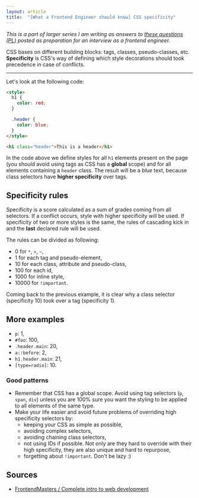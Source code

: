```yaml
---
layout: article
title:  "[What a Frontend Engineer should know] CSS specificity"
---
```


*This is a part of larger series I am writing as answers to [these questions (PL)](https://solutionchaser.com/rekrutacja-na-front-end-developera-porady-pytania/) posted as preparation for an interview as a frontend engineer.*

CSS bases on different building blocks: tags, classes, pseudo-classes, etc. **Specificity** is CSS's way of defining which style decorations should took precedence in case of conflicts.

------------

Let's look at the following code:

```html
<style>
  h1 {
    color: red;
  }

  .header {
    color: blue;
  }
</style>

<h1 class="header">This is a header</h1>
```

In the code above we define styles for all `h1` elements present on the page (you should avoid using tags as CSS has a **global** scope) and for all elements containing a `header` class. The result will be a *blue* text, because class selectors have **higher specificity** over tags.

## Specificity rules

Specificity is a score calculated as a sum of grades coming from all selectors. If a conflict occurs, style with higher specificity will be used. If specificity of two or more styles is the same, the rules of cascading kick in and the **last** declared rule will be used.

The rules can be divided as following:

- 0 for `*`, `>`, `~`,
- 1 for each tag and pseudo-element,
- 10 for each class, attribute and pseudo-class,
- 100 for each id,
- 1000 for inline style,
- 10000 for `!important`.

Coming back to the previous example, it is clear why a class selector (specificity 10) took over a tag (specificity 1).

## More examples

- `p`: 1,
- `#foo`: 100,
- `.header.main`: 20,
- `a::before`: 2,
- `h1.header.main`: 21,
- `[type=radio]`: 10.

### Good patterns

- Remember that CSS has a global scope. Avoid using tag selectors (`p`, `span`, `div`) unless you are 100% sure you want the styling to be applied to all elements of the same type.
- Make your life easier and avoid future problems of overriding high specificity selectors by:
  - keeping your CSS as simple as possible,
  - avoiding complex selectors,
  - avoiding chaining class selectors,
  - not using IDs if possible. Not only are they hard to override with their high specificity, they are also unique and hard to repurpose,
  - forgetting about `!important`. Don't be lazy :)

## Sources

- [FrontendMasters / Complete intro to web development](https://frontendmasters.com/courses/web-development-v2/)